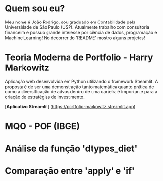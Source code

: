# Quem sou eu?
Meu nome é João Rodrigo, sou graduado em Contabilidade pela Universidade de São Paulo (USP). Atualmente trabalho com consultoria financeira e possuo grande interesse por ciência de dados, programação e Machine Learning!
No decorrer do 'README' mostro alguns projetos!

# Teoria Moderna de Portfolio - Harry Markowitz
Aplicação web desenvolvida em Python utilizando o framework Streamlit. A proposta é de ser uma demonstração tanto matemática quanto prática de como a diversificação de ativos dentro de uma carteira é importante para a criação de estratégias de investimento.

<!-- <p align="center">
  <img src="https://github.com/Eduardoppereira/PBI_ORCAMENTO/blob/main/Captura%20de%20tela%202023-12-18%20160756.png" width=60%>
</p> -->

[**Aplicativo Streamlit**] (https://portfolio-markowitz.streamlit.app)


# MQO - POF (IBGE)




# Análise da função 'dtypes_diet'




# Comparação entre 'apply' e 'if'





